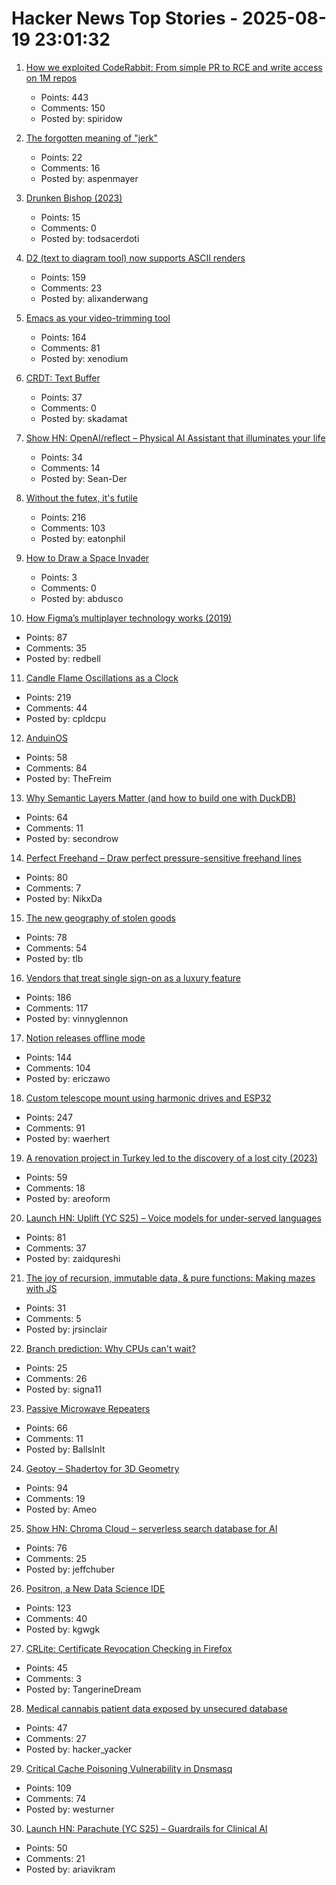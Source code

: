 # Hacker News Top Stories - 2025-08-19 23:01:32

1. [How we exploited CodeRabbit: From simple PR to RCE and write access on 1M repos](https://research.kudelskisecurity.com/2025/08/19/how-we-exploited-coderabbit-from-a-simple-pr-to-rce-and-write-access-on-1m-repositories/)
   - Points: 443
   - Comments: 150
   - Posted by: spiridow

2. [The forgotten meaning of "jerk"](https://languagehat.com/the-forgotten-meaning-of-jerk/)
   - Points: 22
   - Comments: 16
   - Posted by: aspenmayer

3. [Drunken Bishop (2023)](https://re.factorcode.org/2023/08/drunken-bishop.html)
   - Points: 15
   - Comments: 0
   - Posted by: todsacerdoti

4. [D2 (text to diagram tool) now supports ASCII renders](https://d2lang.com/blog/ascii/)
   - Points: 159
   - Comments: 23
   - Posted by: alixanderwang

5. [Emacs as your video-trimming tool](https://xenodium.com/emacs-as-your-video-trimming-tool)
   - Points: 164
   - Comments: 81
   - Posted by: xenodium

6. [CRDT: Text Buffer](https://madebyevan.com/algos/crdt-text-buffer/)
   - Points: 37
   - Comments: 0
   - Posted by: skadamat

7. [Show HN: OpenAI/reflect – Physical AI Assistant that illuminates your life](https://github.com/openai/openai-reflect)
   - Points: 34
   - Comments: 14
   - Posted by: Sean-Der

8. [Without the futex, it's futile](https://h4x0r.org/futex/)
   - Points: 216
   - Comments: 103
   - Posted by: eatonphil

9. [How to Draw a Space Invader](https://muffinman.io/blog/invaders/)
   - Points: 3
   - Comments: 0
   - Posted by: abdusco

10. [How Figma’s multiplayer technology works (2019)](https://www.figma.com/blog/how-figmas-multiplayer-technology-works/)
   - Points: 87
   - Comments: 35
   - Posted by: redbell

11. [Candle Flame Oscillations as a Clock](https://cpldcpu.com/2025/08/13/candle-flame-oscillations-as-a-clock/)
   - Points: 219
   - Comments: 44
   - Posted by: cpldcpu

12. [AnduinOS](https://www.anduinos.com/)
   - Points: 58
   - Comments: 84
   - Posted by: TheFreim

13. [Why Semantic Layers Matter (and how to build one with DuckDB)](https://motherduck.com/blog/semantic-layer-duckdb-tutorial/)
   - Points: 64
   - Comments: 11
   - Posted by: secondrow

14. [Perfect Freehand – Draw perfect pressure-sensitive freehand lines](https://www.perfectfreehand.com/)
   - Points: 80
   - Comments: 7
   - Posted by: NikxDa

15. [The new geography of stolen goods](https://www.economist.com/interactive/britain/2025/08/17/the-new-geography-of-stolen-goods)
   - Points: 78
   - Comments: 54
   - Posted by: tlb

16. [Vendors that treat single sign-on as a luxury feature](https://sso.tax/)
   - Points: 186
   - Comments: 117
   - Posted by: vinnyglennon

17. [Notion releases offline mode](https://www.notion.com/help/guides/working-offline-in-notion-everything-you-need-to-know)
   - Points: 144
   - Comments: 104
   - Posted by: ericzawo

18. [Custom telescope mount using harmonic drives and ESP32](https://www.svendewaerhert.com/blog/telescope-mount/)
   - Points: 247
   - Comments: 91
   - Posted by: waerhert

19. [A renovation project in Turkey led to the discovery of a lost city (2023)](https://www.atlasobscura.com/articles/derinkuyu-turkey-underground-city-strange-maps)
   - Points: 59
   - Comments: 18
   - Posted by: areoform

20. [Launch HN: Uplift (YC S25) – Voice models for under-served languages](undefined)
   - Points: 81
   - Comments: 37
   - Posted by: zaidqureshi

21. [The joy of recursion, immutable data, & pure functions: Making mazes with JS](https://jrsinclair.com/articles/2025/joy-of-immutable-data-recursion-pure-functions-javascript-mazes/)
   - Points: 31
   - Comments: 5
   - Posted by: jrsinclair

22. [Branch prediction: Why CPUs can't wait?](https://namvdo.ai/cpu-branch-prediction/)
   - Points: 25
   - Comments: 26
   - Posted by: signa11

23. [Passive Microwave Repeaters](https://computer.rip/2025-08-16-passive-microwave-repeaters.html)
   - Points: 66
   - Comments: 11
   - Posted by: BallsInIt

24. [Geotoy – Shadertoy for 3D Geometry](https://3d.ameo.design/geotoy)
   - Points: 94
   - Comments: 19
   - Posted by: Ameo

25. [Show HN: Chroma Cloud – serverless search database for AI](https://trychroma.com/cloud)
   - Points: 76
   - Comments: 25
   - Posted by: jeffchuber

26. [Positron, a New Data Science IDE](https://posit.co/blog/positron-product-announcement-aug-2025/)
   - Points: 123
   - Comments: 40
   - Posted by: kgwgk

27. [CRLite: Certificate Revocation Checking in Firefox](https://hacks.mozilla.org/2025/08/crlite-fast-private-and-comprehensive-certificate-revocation-checking-in-firefox/)
   - Points: 45
   - Comments: 3
   - Posted by: TangerineDream

28. [Medical cannabis patient data exposed by unsecured database](https://www.wired.com/story/highly-sensitive-medical-cannabis-patient-data-exposed-by-unsecured-database/)
   - Points: 47
   - Comments: 27
   - Posted by: hacker_yacker

29. [Critical Cache Poisoning Vulnerability in Dnsmasq](https://lists.thekelleys.org.uk/pipermail/dnsmasq-discuss/2025q3/018288.html)
   - Points: 109
   - Comments: 74
   - Posted by: westurner

30. [Launch HN: Parachute (YC S25) – Guardrails for Clinical AI](undefined)
   - Points: 50
   - Comments: 21
   - Posted by: ariavikram

